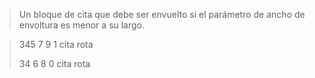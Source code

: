 > Un bloque
de cita
que debe
ser
envuelto
si el
parámetro
de ancho
de
envoltura
es menor a
su largo.

> 345 7 9 1
cita rota
>
> 34 6 8 0
cita rota
